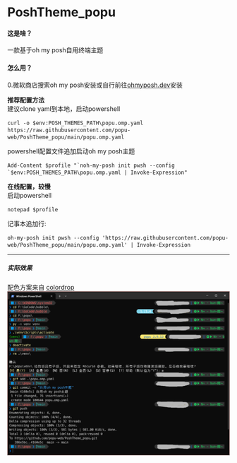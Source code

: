﻿# PoshTheme_popu
#### 这是啥？
一款基于oh my posh自用终端主题
#### 怎么用？
0.微软商店搜索oh my posh安装或自行前往[ohmyposh.dev](https://ohmyposh.dev/docs/installation/windows)安装  

__推荐配置方法__  
建议clone yaml到本地，启动powershell
```
curl -o $env:POSH_THEMES_PATH\popu.omp.yaml https://raw.githubusercontent.com/popu-web/PoshTheme_popu/main/popu.omp.yaml
```
powershell配置文件追加启动oh my posh主题
```
Add-Content $profile "`noh-my-posh init pwsh --config `$env:POSH_THEMES_PATH\popu.omp.yaml | Invoke-Expression"
```

__在线配置，较慢__  
启动powershell
```
notepad $profile
```
记事本追加行:
```
oh-my-posh init pwsh --config 'https://raw.githubusercontent.com/popu-web/PoshTheme_popu/main/popu.omp.yaml' | Invoke-Expression
```

- - -

##### 实际效果
配色方案来自 [colordrop](https://colordrop.io/)
![Alt text](screenshot/image.png) 
